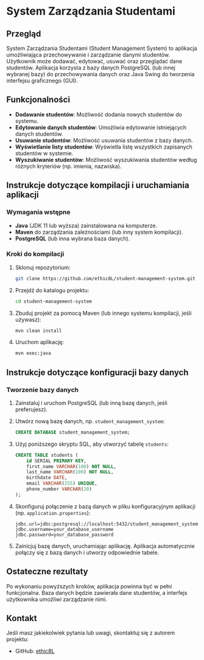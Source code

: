 # System Zarządzania Studentami

## Przegląd

System Zarządzania Studentami (Student Management System) to aplikacja umożliwiająca przechowywanie i zarządzanie danymi studentów. Użytkownik może dodawać, edytować, usuwać oraz przeglądać dane studentów. Aplikacja korzysta z bazy danych PostgreSQL (lub innej wybranej bazy) do przechowywania danych oraz Java Swing do tworzenia interfejsu graficznego (GUI).

## Funkcjonalności

- **Dodawanie studentów**: Możliwość dodania nowych studentów do systemu.
- **Edytowanie danych studentów**: Umożliwia edytowanie istniejących danych studentów.
- **Usuwanie studentów**: Możliwość usuwania studentów z bazy danych.
- **Wyświetlanie listy studentów**: Wyświetla listę wszystkich zapisanych studentów w systemie.
- **Wyszukiwanie studentów**: Możliwość wyszukiwania studentów według różnych kryteriów (np. imienia, nazwiska).

## Instrukcje dotyczące kompilacji i uruchamiania aplikacji

### Wymagania wstępne

- **Java** (JDK 11 lub wyższa) zainstalowana na komputerze.
- **Maven** do zarządzania zależnościami (lub inny system kompilacji).
- **PostgreSQL** (lub inna wybrana baza danych).

### Kroki do kompilacji

1. Sklonuj repozytorium:

    ```bash
    git clone https://github.com/ethic8L/student-management-system.git
    ```

2. Przejdź do katalogu projektu:

    ```bash
    cd student-management-system
    ```

3. Zbuduj projekt za pomocą Maven (lub innego systemu kompilacji, jeśli używasz):

    ```bash
    mvn clean install
    ```

4. Uruchom aplikację:

    ```bash
    mvn exec:java
    ```

## Instrukcje dotyczące konfiguracji bazy danych

### Tworzenie bazy danych

1. Zainstaluj i uruchom PostgreSQL (lub inną bazę danych, jeśli preferujesz).
2. Utwórz nową bazę danych, np. `student_management_system`:

    ```sql
    CREATE DATABASE student_management_system;
    ```

3. Użyj poniższego skryptu SQL, aby utworzyć tabelę `students`:

    ```sql
    CREATE TABLE students (
        id SERIAL PRIMARY KEY,
        first_name VARCHAR(100) NOT NULL,
        last_name VARCHAR(100) NOT NULL,
        birthdate DATE,
        email VARCHAR(255) UNIQUE,
        phone_number VARCHAR(20)
    );
    ```

4. Skonfiguruj połączenie z bazą danych w pliku konfiguracyjnym aplikacji (np. `application.properties`):

    ```properties
    jdbc.url=jdbc:postgresql://localhost:5432/student_management_system
    jdbc.username=your_database_username
    jdbc.password=your_database_password
    ```

5. Zainicjuj bazę danych, uruchamiając aplikację. Aplikacja automatycznie połączy się z bazą danych i utworzy odpowiednie tabele.

## Ostateczne rezultaty

Po wykonaniu powyższych kroków, aplikacja powinna być w pełni funkcjonalna. Baza danych będzie zawierała dane studentów, a interfejs użytkownika umożliwi zarządzanie nimi.

## Kontakt

Jeśli masz jakiekolwiek pytania lub uwagi, skontaktuj się z autorem projektu:
- GitHub: [ethic8L](https://github.com/ethic8L)
